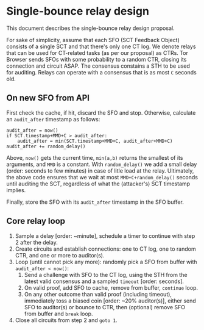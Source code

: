 # Single-bounce relay design
This document describes the single-bounce relay design proposal.

For sake of simplicity, assume that each SFO (SCT Feedback Object) consists of a
single SCT and that there's only one CT log. We denote relays that can be used
for CT-related tasks (as per our proposal) as CTRs. Tor Browser sends SFOs with
some probability to a random CTR, closing its connection and circuit ASAP. The
consensus constains a STH to be used for auditing. Relays can operate with a
consensus that is as most `C` seconds old. 

## On new SFO from API
First check the cache, if hit, discard the SFO and stop. Otherwise, calculate an
`audit_after` timestamp as follows:

```
audit_after = now()
if SCT.timestamp+MMD+C > audit_after:
    audit_after = min(SCT.timestamp+MMD+C, audit_after+MMD+C)
audit_after += random_delay()
```

Above, `now()` gets the current time, `min(a,b)` returns the smallest of its
arguments, and `MMD` is a constant. With `random_delay()` we add a small delay
(order: seconds to few minutes) in case of litle load at the relay. Ultimately,
the above code ensures that we wait at most `MMD+C+random_delay()` seconds until
auditing the SCT, regardless of what the (attacker's) SCT timestamp implies.

Finally, store the SFO with its `audit_after` timestamp in the SFO buffer.

## Core relay loop
1. Sample a delay [order: ~minute], schedule a timer to continue with step 2
   after the delay.
2. Create circuits and establish connections: one to CT log, one to random CTR,
   and one or more to auditor(s).
3. Loop (until cannot pick any more): randomly pick a SFO from buffer with
    `audit_after < now()`: 
   1. Send a challenge with SFO to the CT log, using the STH from the latest valid
      consensus and a sampled `timeout` [order: seconds].
   2. On valid proof, add SFO to cache, remove from buffer, `continue` loop. 
   3. On any other outcome than valid proof (including timeout), immediately
      toss a biased coin [order: ~20% auditor(s)], either send SFO to auditor(s)
      or bounce to CTR, then (optional) remove SFO from buffer and `break` loop.
4. Close all circuits from step 2 and `goto 1`.
